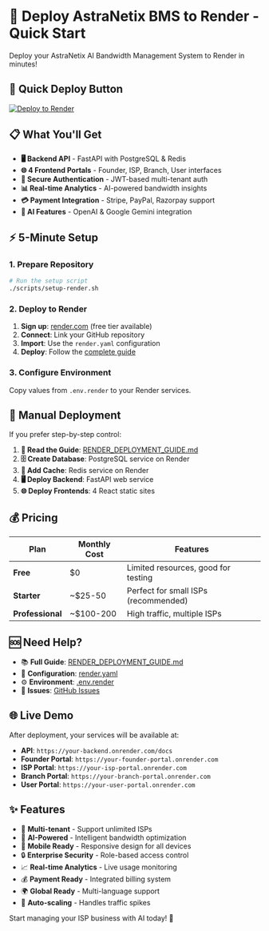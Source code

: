 # 🚀 Deploy AstraNetix BMS to Render - Quick Start

Deploy your AstraNetix AI Bandwidth Management System to Render in minutes!

## 🎯 Quick Deploy Button

[![Deploy to Render](https://render.com/images/deploy-to-render-button.svg)](https://render.com/deploy?repo=https://github.com/sanjayjakhar33/AstraNetix-BMS)

## 📋 What You'll Get

- **🖥️ Backend API** - FastAPI with PostgreSQL & Redis
- **🌐 4 Frontend Portals** - Founder, ISP, Branch, User interfaces  
- **🔐 Secure Authentication** - JWT-based multi-tenant auth
- **📊 Real-time Analytics** - AI-powered bandwidth insights
- **💳 Payment Integration** - Stripe, PayPal, Razorpay support
- **🤖 AI Features** - OpenAI & Google Gemini integration

## ⚡ 5-Minute Setup

### 1. Prepare Repository
```bash
# Run the setup script
./scripts/setup-render.sh
```

### 2. Deploy to Render
1. **Sign up**: [render.com](https://render.com) (free tier available)
2. **Connect**: Link your GitHub repository  
3. **Import**: Use the `render.yaml` configuration
4. **Deploy**: Follow the [complete guide](RENDER_DEPLOYMENT_GUIDE.md)

### 3. Configure Environment
Copy values from `.env.render` to your Render services.

## 🔧 Manual Deployment

If you prefer step-by-step control:

1. **📖 Read the Guide**: [RENDER_DEPLOYMENT_GUIDE.md](RENDER_DEPLOYMENT_GUIDE.md)
2. **🗄️ Create Database**: PostgreSQL service on Render
3. **🔴 Add Cache**: Redis service on Render  
4. **🖥️ Deploy Backend**: FastAPI web service
5. **🌐 Deploy Frontends**: 4 React static sites

## 💰 Pricing

| Plan | Monthly Cost | Features |
|------|-------------|----------|
| **Free** | $0 | Limited resources, good for testing |
| **Starter** | ~$25-50 | Perfect for small ISPs (recommended) |
| **Professional** | ~$100-200 | High traffic, multiple ISPs |

## 🆘 Need Help?

- 📚 **Full Guide**: [RENDER_DEPLOYMENT_GUIDE.md](RENDER_DEPLOYMENT_GUIDE.md)
- 🔧 **Configuration**: [render.yaml](render.yaml)  
- ⚙️ **Environment**: [.env.render](.env.render)
- 🐛 **Issues**: [GitHub Issues](https://github.com/sanjayjakhar33/AstraNetix-BMS/issues)

## 🌐 Live Demo

After deployment, your services will be available at:

- **API**: `https://your-backend.onrender.com/docs`
- **Founder Portal**: `https://your-founder-portal.onrender.com`  
- **ISP Portal**: `https://your-isp-portal.onrender.com`
- **Branch Portal**: `https://your-branch-portal.onrender.com`
- **User Portal**: `https://your-user-portal.onrender.com`

## ✨ Features

- 🏢 **Multi-tenant** - Support unlimited ISPs
- 🤖 **AI-Powered** - Intelligent bandwidth optimization  
- 📱 **Mobile Ready** - Responsive design for all devices
- 🔒 **Enterprise Security** - Role-based access control
- 📈 **Real-time Analytics** - Live usage monitoring
- 💰 **Payment Ready** - Integrated billing system
- 🌍 **Global Ready** - Multi-language support
- 🔄 **Auto-scaling** - Handles traffic spikes

Start managing your ISP business with AI today! 🚀